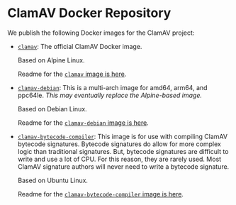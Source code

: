 # ClamAV Docker Repository

We publish the following Docker images for the ClamAV project:

* [`clamav`](https://hub.docker.com/r/clamav/clamav/tags): The official ClamAV Docker image.

  Based on Alpine Linux.

  Readme for the [`clamav` image is here](./clamav/README-alpine.md).

* [`clamav-debian`](https://hub.docker.com/r/clamav/clamav-debian/tags): This is a multi-arch image for amd64, arm64, and ppc64le. *This may eventually replace the Alpine-based image.*

  Based on Debian Linux.

  Readme for the [`clamav-debian` image is here](./clamav/README-debian.md).

* [`clamav-bytecode-compiler`](https://hub.docker.com/r/clamav/clambc-compiler/tags): This image is for use with compiling ClamAV bytecode signatures. Bytecode signatures do allow for more complex logic than traditional signatures. But, bytecode signatures are difficult to write and use a lot of CPU. For this reason, they are rarely used. Most ClamAV signature authors will never need to write a bytecode signature.

  Based on Ubuntu Linux. 

  Readme for the [`clamav-bytecode-compiler` image is here](./clamav-bytecode-compiler/README.md).
